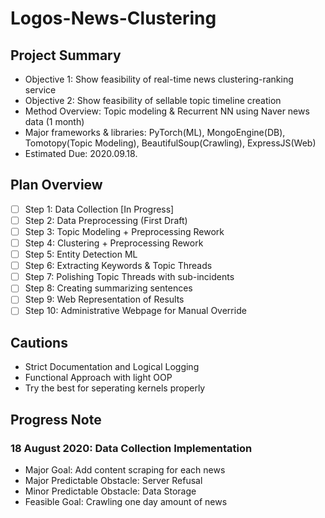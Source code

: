 # Logos-News-Clustering
 
## Project Summary
- Objective 1: Show feasibility of real-time news clustering-ranking service
- Objective 2: Show feasibility of sellable topic timeline creation
- Method Overview: Topic modeling & Recurrent NN using Naver news data (1 month)
- Major frameworks & libraries: PyTorch(ML), MongoEngine(DB), Tomotopy(Topic Modeling), BeautifulSoup(Crawling), ExpressJS(Web)
- Estimated Due: 2020.09.18.

## Plan Overview
- [ ] Step 1: Data Collection [In Progress]
- [ ] Step 2: Data Preprocessing (First Draft)
- [ ] Step 3: Topic Modeling + Preprocessing Rework
- [ ] Step 4: Clustering + Preprocessing Rework
- [ ] Step 5: Entity Detection ML
- [ ] Step 6: Extracting Keywords & Topic Threads
- [ ] Step 7: Polishing Topic Threads with sub-incidents
- [ ] Step 8: Creating summarizing sentences
- [ ] Step 9: Web Representation of Results
- [ ] Step 10: Administrative Webpage for Manual Override

## Cautions
- Strict Documentation and Logical Logging
- Functional Approach with light OOP
- Try the best for seperating kernels properly

## Progress Note
### 18 August 2020: Data Collection Implementation
- Major Goal: Add content scraping for each news
- Major Predictable Obstacle: Server Refusal
- Minor Predictable Obstacle: Data Storage
- Feasible Goal: Crawling one day amount of news